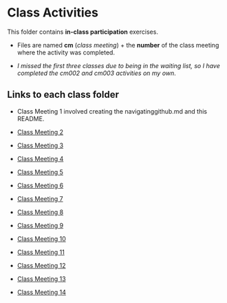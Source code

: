 # Class Activities

This folder contains **in-class participation** exercises.

+ Files are named **cm** (*class meeting*) + the **number** of the class meeting where the activity was completed. 

+ *I missed the first three classes due to being in the waiting list, so I have completed the cm002 and cm003 activities on my own*.

## Links to each class folder

+ Class Meeting 1 involved creating the navigatinggithub.md and this README.

+ [Class Meeting 2](https://github.com/sciclic/STAT545-participation/tree/master/Class%20Participation/Class%20Meeting%202)

+ [Class Meeting 3](https://github.com/sciclic/STAT545-participation/tree/master/Class%20Participation/Class%20Meeting%203)

+ [Class Meeting 4](https://github.com/sciclic/STAT545-participation/tree/master/Class%20Participation/Class%20Meeting%204)

+ [Class Meeting 5](https://github.com/sciclic/STAT545-participation/tree/master/Class%20Participation/Class%20Meeting%205)

+ [Class Meeting 6](https://github.com/sciclic/STAT545-participation/tree/master/Class%20Participation/Class%20Meeting%206)

+ [Class Meeting 7](https://github.com/sciclic/STAT545-participation/tree/master/Class%20Participation/Class%20Meeting%207)

+ [Class Meeting 8](https://github.com/sciclic/STAT545-participation/tree/master/Class%20Participation/Class%20Meeting%208)

+ [Class Meeting 9](https://github.com/sciclic/STAT545-participation/tree/master/Class%20Participation/Class%20Meeting%209)

+ [Class Meeting 10](https://github.com/sciclic/STAT545-participation/tree/master/Class%20Participation/Class%20Meeting%2010)

+ [Class Meeting 11](https://github.com/sciclic/STAT545-participation/tree/master/Class%20Participation/Class%20Meeting%2011)

+ [Class Meeting 12](https://github.com/sciclic/STAT545-participation/tree/master/Class%20Participation/Class%20Meeting%2012)

+ [Class Meeting 13](https://github.com/sciclic/STAT545-participation/tree/master/Class%20Participation/Class%20Meeting%2013)

+ [Class Meeting 14](https://github.com/sciclic/STAT545-participation/tree/master/Class%20Participation/Class%20Meeting%2014)
